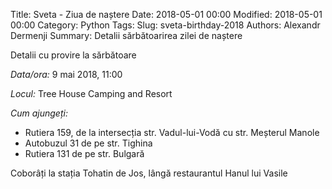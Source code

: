 Title: Sveta - Ziua de naștere
Date: 2018-05-01 00:00 
Modified: 2018-05-01 00:00
Category: 
Python Tags: 
Slug: sveta-birthday-2018 
Authors: Alexandr Dermenji 
Summary: Detalii sărbătoarirea zilei de naștere

Detalii cu provire la sărbătoare

*Data/ora:* 9 mai 2018, 11:00

*Locul:* Tree House Camping and Resort

*Cum ajungeți:* 
- Rutiera 159, de la intersecția str. Vadul-lui-Vodă cu str. Meșterul Manole
- Autobuzul 31 de pe str. Tighina
- Rutiera 131 de pe str. Bulgară

Coborâți la stația Tohatin de Jos, lângă restaurantul Hanul lui Vasile
